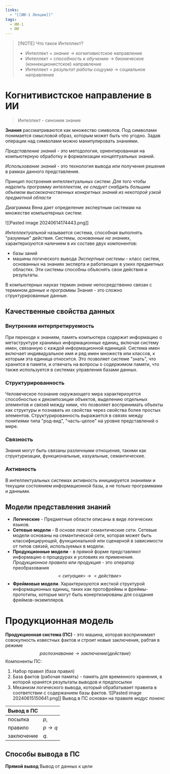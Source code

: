 ```yaml
---
links:
  - "[[ИИ-1 Лекции]]"
tags:
  - ИИ-1
  - ИИ
---
```

>[!NOTE] Что такое Интеллект?
> - Интеллект = *знание* -> когнитивистское направление
> - Интеллект = *способность к обучению* -> бионическое (коннекционистское) направление
> - Интеллект = *результат работы соцуума* -> социальное направление

# Когнитивистское направление в ИИ

> Интеллект - синоним знание

**Знания** рассматриваются как множество символов. Под символами понимается смысловой образ, которым может быть что угодно. Задав операции над символами можно манипулировать знаниями.

*Представление знаний* - это методология, ориентированная на компьютерную обработку и формализации концептуальных знаний.

*Использование знаний* - это технология вывода или получения решения в рамках данного представления.

Принцип построения интеллектуальных систем:
*Для того чтобы наделить программу интеллектом, ее следует снабдить большим объемом высококачественных конкретных знаний из некоторой узкой предметной области*

Диаграмма Вена дает определение экспертным системам на множестве компьютерных систем:

![[Pasted image 20240614174443.png]]

*Интеллектуальной* называется система, способная выполнять "разумные" действия. 
Системы, *основанные на знаниях*, характеризуются наличием в их составе двух компонентов:
- базы заний
- машины логического вывода
*Экспертные системы* - класс систем, основанных на знаниях эксперта и работающих в узких предметных областях. Эти системы способны объяснять свои действия и результаты.

В компьютерных науках термин *знание* непосредственно связан с термином *данные* и *программы*
Знания - это сложно структурированные данные.

## Качественные свойства данных
### Внутренняя интерпретируемость
При переходе к знаниям, память компьютера содержит информацию о метаструктуре хранимых информационных единиц, включая систему имен, связанную с каждой информационной единицей. Система имен включает индивидуальное имя и ряд имен множеств или классов, к которым эта единица относится. Это позволяет системе "знать", что хранится в памяти, и отвечать на вопросы о содержимом памяти, что также используется в системах управления базами данных.
### Структурированность
Человеческое познание окружающего мира характеризуется способностью к декомпозиции объектов, выделению отдельных элементов и связей между ними, что позволяет воспринимать объекты как структуры и познавать их свойства через свойства более простых элементов. Структурированность выражается в связях между понятиями типа "род-вид", "часть-целое" на уровне представлений о мире.

### Связность
Знания могут быть связаны различными отношения, такими как структуризации, функциональные, казуальные, семантические.

### Активность
В интеллектуальных системах активность инициируется знаниями и текущим состоянием информационной базы, а не только программами и данными.

## Модели представления знаний

- **Логические** - Предметные области описаны в виде логических языков.
- **Сетевые модели** - В основе лежат семантические сети. Сетевые модели основаны на семантической сети, которая может быть классифицирующей, функциональной или сценарной в зависимости от типов связей, используемых в модели.
- **Продукционные модели** - в прямой форме представляют информацию о процедурах и условиях их применения. *Продукционное правило* или *продукция* - это оператор преобразования
$$
<ситуация>\ \to\ <действие>
$$
- **Фреймовые модели**. Характеризуются жесткой структурой информационных единиц, таких как протофреймы и фреймы-прототипы, которые могут быть конертизированы для создания фреймов-экземпляров.

# Продукционная модель
**Продукционная система (ПС)** - это машина, которая воспринимает совокупность известных фактов и строит новые заключения, рабтая в режиме
$$распознавание \to заключение (действие)$$
Компоненты ПС:
1. Набор правил (база правил)
2. База фактов (рабочая память) - память для временного хранения, в которой хранятся результаты выводов и предпосылки
3. Механизм логического вывода, который обрабатывает правила в соответствии с содержанием базы фактов. 
![[Pasted image 20240615150641.png]]
Вывод в ПС основан на правиле *модус поненс*

| Вывод в ПС |           |
| ---------- | --------- |
| посылка    | $p,$      |
| правило    | $p \to q$ |
| заключение | $q.$      |
## Способы вывода в ПС

**Прямой вывод**
Вывод от данных к цели